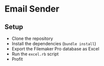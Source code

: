 # Email Sender

## Setup

* Clone the repository
* Install the dependencies (`bundle install`)
* Export the Filemaker Pro database as Excel
* Run the `excel.rb` script
* Profit
